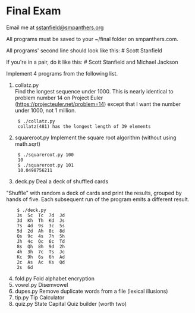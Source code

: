 Final Exam
==========

Email me at sstanfield@smpanthers.org

All programs must be saved to your ~/final folder on smpanthers.com.

All programs' second line should look like this:
		# Scott Stanfield

If you're in a pair, do it like this:
		# Scott Stanfield and Michael Jackson

Implement 4 programs from the following list.

1. collatz.py	
Find the longest sequence under 1000. This is nearly identical to
problem number 14 on Project Euler (https://projecteuler.net/problem=14)
except that I want the number under 1000, not 1 million.

		$ ./collatz.py 
		collatz(481) has the longest length of 39 elements

2. squareroot.py 
Implement the square root algorithm (without using math.sqrt)

		$ ./squareroot.py 100
		10
		$ ./squareroot.py 101
		10.0498756211

3. deck.py		Deal a deck of shuffled cards

"Shuffle" with random a deck of cards and print the results, grouped by
hands of five. Each subsequent run of the program emits a different
result.

		$ ./deck.py
		3s  5c  Tc  7d  Jd
		3d  Kh  Th  Kd  Js
		7s  4d  9s  3c  5s
		5d  2d  Ah  8c  8d
		Qs  9c  4s  7h  5h
		Jh  4c  Qc  6c  Td
		8s  Qh  8h  9d  2h
		4h  3h  7c  Ts  Jc
		Kc  9h  6s  6h  Ad
		2c  As  Ac  Ks  Qd
		2s  6d

4. fold.py		Fold alphabet encryption
5. vowel.py		Disemvowel
6. dupes.py		Remove duplicate words from a file (lexical illusions)
7. tip.py		Tip Calculator
8. quiz.py		State Capital Quiz builder (worth two)


